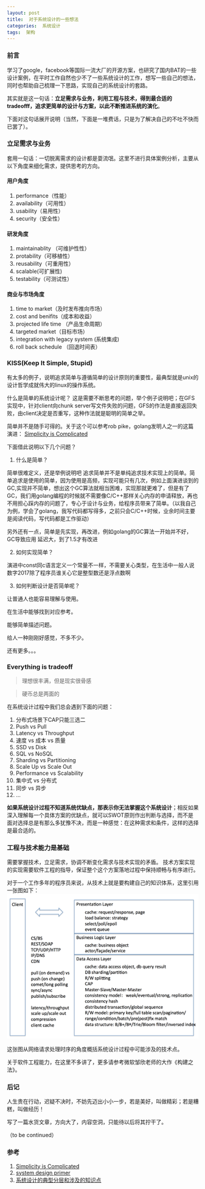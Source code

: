 ```yaml
---
layout: post
title:  对于系统设计的一些想法 
categories:  系统设计
tags:  架构
--- 
```


### 前言  

学习了google，facebook等国际一流大厂的开源方案，也研究了国内BAT的一些设计案例，在平时工作自然也少不了一些系统设计的工作，想写一些自己的想法，同时也帮助自己梳理一下思路，实现自己的系统设计的套路。 

其实就是这一句话：**立足需求与业务，利用工程与技术，得到最合适的tradeofff，追求更简单的设计与方案，以此不断推进系统的演化**。

下面对这句话展开说明（当然，下面是一堆费话，只是为了解决自己的不吐不快而已罢了）。 


### 立足需求与业务

套用一句话：一切脱离需求的设计都是耍流氓。这里不进行具体案例分析，主要从以下角度来细化需求，提供思考的方向。

#### 用户角度  

1. performance（性能）  
2. availability（可用性）
3. usability（易用性）
4. security（安全性）

#### 研发角度 

1. maintainablity （可维护性性）
2. protability（可移植性）
3. reusability（可重用性）
4. scalable(可扩展性)
5. testability（可测试性） 


#### 商业与市场角度

1. time to market（及时发布推向市场）
2. cost and benifits（成本和收益）
3. projected life time （产品生命周期）
4. targeted market（目标市场）
5. integration with legacy system (系统集成)
6. roll back schedule （回退时间表）


### KISS(Keep It Simple, Stupid)

有太多的例子，说明追求简单与遵循简单的设计原则的重要性，最典型就是unix的设计哲学成就伟大的linux的操作系统。 

什么是简单的系统设计呢？
这是需要不断思考的问题，举个例子说明吧；在GFS实现中，针对client向chunk server写文件失败的问题，GFS的作法是直接返回失败，由client决定是否重写，这种作法就是聪明的简单之举。

简单并不是随手可得的。关于这个可以参考rob pike，golang发明人之一的这篇演进：
[Simplicity is Complicated](https://www.youtube.com/watch?v=rFejpH_tAHM)

下面借此说明以下几个问题？

1. 什么是简单？

简单很难定义，还是举例说明吧
追求简单并不是单纯追求技术实现上的简单。简单追求是使用的简单，因为使用是高频，实现可能只有几次，例如上面演进谈到的GC,实现并不简单，想出这个GC算法就相当困难，实现那就更难了，但是有了GC，我们用golang编程的时候就不需要像C/C++那样关心内存的申请释放，再也不用担心踩内存的问题了，专心于设计与业务，给程序员带来了简单。（以我自己为例，学会了golang，我写代码都写得多，之前只会C/C++时候，业余时间主要是阅读代码，写代码都是工作驱动）

另外还有一点，简单是先实现，再改进，例如golang的GC算法一开始并不好，GC导致应用
延迟大，到了1.5才有改进

2. 如何实现简单？

演进中const同c语言定义一个常量不一样，不需要关心类型，在生活中一般人说数字2017除了程序员谁关心它是整型数还是浮点数啊 

3. 如何判断设计是否简单呢？

让普通人也能容易理解与使用。

在生活中能够找到对应参考。

能够简单描述问题。

给人一种刚刚好感觉，不多不少。

还有更多。。。 


### Everything is tradeoff 


>理想很丰满，但是现实很骨感

>硬币总是两面的

在系统设计过程中我们总会遇到下面的问题：

1. 分布式场景下CAP只能三选二 
2. Push vs Pull 
3. Latency vs Throughput 
4. 速度 vs 成本 vs 质量 
5. SSD vs Disk
6. SQL vs NoSQL
7. Sharding vs Partitioning
8. Scale Up vs Scale Out  
9. Performance vs Scalability
10. 集中式 vs 分布式
11. 同步 vs 异步
12. ... 

**如果系统设计过程不知道系统优缺点，那表示你无法掌握这个系统设计**；相反如果深入理解每一个具体方案的优缺点，就可以SWOT原则作出判断与选择，而不是面对选择总是有那么多犹豫不决，而是一种感觉：在这种需求和条件，这样的选择是最合适的。 



### 工程与技术能力是基础 

需要掌握技术，立足需求，协调不断变化需求与技术实现的矛盾。
技术方案实现的实现需要软件工程的指导，保证整个这个方案落地过程中保持顺畅与有序进行。 

对于一个工作多年的程序员来说，从技术上就是要构建自己的知识体系，这里引用一张图如下：
![系统设计的典型分层和涉及的知识点](../image/system-designSystem-Design-Layers.png) 

这张图从网络请求处理时序的角度概括系统设计过程中可能涉及的技术点。


关于软件工程能力，在这里不多讲了，更多请参考微软邹欣老师的大作《构建之法》。



### 后记

人生贵在行动，迟疑不决时，不妨先迈出小小一步，若是美好，叫做精彩；若是糟糕，叫做经历！

写了一篇水货文章，方向大了，内容空洞，只能待以后将其拧干了。

（to be continued）

### 参考  

1. [Simplicity is Complicated](https://www.youtube.com/watch?v=rFejpH_tAHM)  
2. [system design primer](https://github.com/donnemartin/system-design-primer)
3. [系统设计的典型分层和涉及的知识点](http://www.raychase.net/3165)




